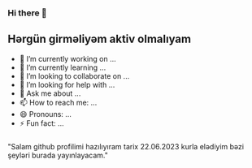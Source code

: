 ### Hi there 👋
## Hərgün girməliyəm aktiv olmalıyam 


- 🔭 I’m currently working on ...
- 🌱 I’m currently learning ...
- 👯 I’m looking to collaborate on ...
- 🤔 I’m looking for help with ...
- 💬 Ask me about ...
- 📫 How to reach me: ...
- 😄 Pronouns: ...
- ⚡ Fun fact: ...

###

###
"Salam github profilimi hazılıyıram tarix 22.06.2023 kurla elədiyim bəzi şeyləri burada yayınlayacam."
